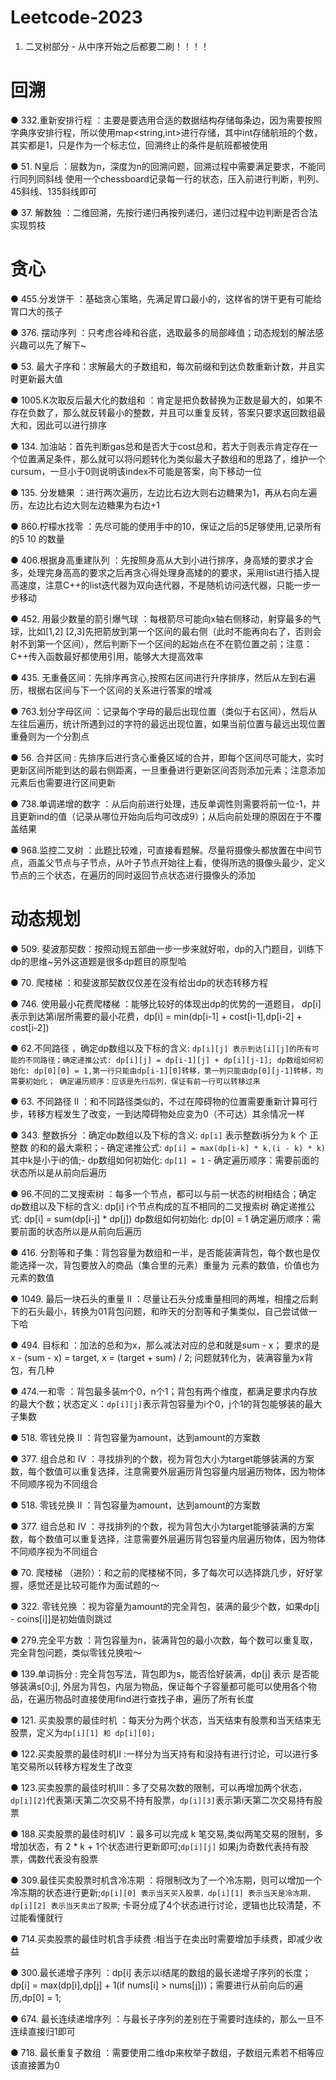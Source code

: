 # Leetcode-2023

1. 二叉树部分 - 从中序开始之后都要二刷！！！！



# 回溯

● 332.重新安排行程 ：主要是要选用合适的数据结构存储每条边，因为需要按照字典序安排行程，所以使用map<string,int>进行存储，其中int存储航班的个数，其实都是1，只是作为一个标志位，回溯终止的条件是航班都被使用

● 51. N皇后 ：层数为n，深度为n的回溯问题，回溯过程中需要满足要求，不能同行同列同斜线
使用一个chessboard记录每一行的状态，压入前进行判断，判列、45斜线、135斜线即可

● 37. 解数独 ：二维回溯，先按行递归再按列递归，递归过程中边判断是否合法实现剪枝


# 贪心
● 455.分发饼干 ：基础贪心策略，先满足胃口最小的，这样省的饼干更有可能给胃口大的孩子

● 376. 摆动序列 ：只考虑谷峰和谷底，选取最多的局部峰值；动态规划的解法感兴趣可以先了解下~

● 53. 最大子序和：求解最大的子数组和，每次前缀和到达负数重新计数，并且实时更新最大值

● 1005.K次取反后最大化的数组和 ：肯定是把负数替换为正数是最大的，如果不存在负数了，那么就反转最小的整数，并且可以重复反转，答案只要求返回数组最大和，因此可以进行排序

● 134. 加油站：首先判断gas总和是否大于cost总和，若大于则表示肯定存在一个位置满足条件，那么就可以将问题转化为类似最大子数组和的思路了，维护一个cursum，一旦小于0则说明该index不可能是答案，向下移动一位

● 135. 分发糖果 ：进行两次遍历，左边比右边大则右边糖果为1，再从右向左遍历，左边比右边大则左边糖果为右边+1

● 860.柠檬水找零 ：先尽可能的使用手中的10，保证之后的5足够使用,记录所有的5 10 的数量

● 406.根据身高重建队列 ：先按照身高从大到小进行排序，身高矮的要求才会多，处理完身高高的要求之后再贪心得处理身高矮的的要求，采用list进行插入提高速度，注意C++的list迭代器为双向迭代器，不是随机访问迭代器，只能一步一步移动

● 452. 用最少数量的箭引爆气球 ：每根箭尽可能向x轴右侧移动，射穿最多的气球，比如[1,2] [2,3]先把箭放到第一个区间的最右侧（此时不能再向右了，否则会射不到第一个区间），然后判断下一个区间的起始点在不在箭位置之前；注意：C++传入函数最好都使用引用，能够大大提高效率

● 435. 无重叠区间：先排序再贪心,按照右区间进行升序排序，然后从左到右遍历，根据右区间与下一个区间的关系进行答案的增减 

● 763.划分字母区间 ：记录每个字母的最后出现位置（类似于右区间），然后从左往后遍历，统计所遇到过的字符的最远出现位置，如果当前位置与最远出现位置重叠则为一个分割点

● 56. 合并区间 : 先排序后进行贪心重叠区域的合并，即每个区间尽可能大，实时更新区间所能到达的最右侧距离，一旦重叠进行更新区间否则添加元素；注意添加元素后也需要进行区间更新

● 738.单调递增的数字 ：从后向前进行处理，违反单调性则需要将前一位-1，并且更新ind的值（记录从哪位开始向后均可改成9）；从后向前处理的原因在于不覆盖结果

● 968.监控二叉树 ：此题比较难，可直接看题解。尽量将摄像头都放置在中间节点，涵盖父节点与子节点，从叶子节点开始往上看，使得所选的摄像头最少，定义节点的三个状态，在遍历的同时返回节点状态进行摄像头的添加


# 动态规划 

● 509. 斐波那契数：按照动规五部曲一步一步来就好啦，dp的入门题目，训练下dp的思维~另外这道题是很多dp题目的原型哈

● 70. 爬楼梯 ：和斐波那契数仅仅差在没有给出dp的状态转移方程

● 746. 使用最小花费爬楼梯 ：能够比较好的体现出dp的优势的一道题目， dp[i] 表示到达第i层所需要的最小花费，dp[i] = min(dp[i-1] + cost[i-1],dp[i-2] + cost[i-2])

● 62.不同路径 ，确定dp数组以及下标的含义: `dp[i][j] 表示到达[i][j]的所有可能的不同路径；确定递推公式: dp[i][j] = dp[i-1][j] + dp[i][j-1]; dp数组如何初始化: dp[0][0] = 1,第一行只能由dp[i-1][0]转移，第一列只能由dp[0][j-1]转移，均需要初始化； 确定遍历顺序：应该是先行后列，保证有前一行可以转移过来`

● 63. 不同路径 II ：和不同路径类似的，不过在障碍物的位置需要重新计算可行步，转移方程发生了改变，一到达障碍物处应变为0（不可达）其余情况一样

● 343. 整数拆分 ：确定dp数组以及下标的含义: `dp[i]` 表示整数i拆分为 k 个 正整数 的和的最大乘积；- 确定递推公式: `dp[i] = max(dp[i-k] * k,(i - k) * k)` 其中k是小于i的值;- dp数组如何初始化: `dp[1] = 1` - 确定遍历顺序：需要前面的状态所以是从前向后遍历 

● 96.不同的二叉搜索树 ：每多一个节点，都可以与前一状态的树相结合；确定dp数组以及下标的含义: dp[i] i个节点构成的互不相同的二叉搜索树   确定递推公式: dp[i] = sum(dp[i-j] * dp[j])  dp数组如何初始化: dp[0] = 1 确定遍历顺序：需要前面的状态所以是从前向后遍历

● 416. 分割等和子集：背包容量为数组和一半，是否能装满背包，每个数也是仅能选择一次，背包要放入的商品（集合里的元素）重量为 元素的数值，价值也为元素的数值

● 1049. 最后一块石头的重量 II ：尽量让石头分成重量相同的两堆，相撞之后剩下的石头最小，转换为01背包问题，和昨天的分割等和子集类似，自己尝试做一下哈

● 494. 目标和 ：加法的总和为x，那么减法对应的总和就是sum - x； 要求的是 x - (sum - x) = target, x = (target + sum) / 2; 问题就转化为，装满容量为x背包，有几种

● 474.一和零  ：背包最多装m个0，n个1；背包有两个维度，都满足要求内存放的最大个数；状态定义：`dp[i][j]`表示背包容量为i个0，j个1的背包能够装的最大子集数

● 518. 零钱兑换 II ：背包容量为amount，达到amount的方案数

● 377. 组合总和 Ⅳ  ：寻找排列的个数，视为背包大小为target能够装满的方案数，每个数值可以重复选择，注意需要外层遍历背包容量内层遍历物体，因为物体不同顺序视为不同组合

● 518. 零钱兑换 II ：背包容量为amount，达到amount的方案数

● 377. 组合总和 Ⅳ  ：寻找排列的个数，视为背包大小为target能够装满的方案数，每个数值可以重复选择，注意需要外层遍历背包容量内层遍历物体，因为物体不同顺序视为不同组合

● 70. 爬楼梯 （进阶）：和之前的爬楼梯不同，多了每次可以选择跳几步，好好掌握，感觉还是比较可能作为面试题的～

● 322. 零钱兑换 ：视为容量为amount的完全背包，装满的最少个数，如果dp[j - coins[i]]是初始值则跳过

● 279.完全平方数 ：背包容量为n，装满背包的最小次数，每个数可以重复取，完全背包问题，类似零钱兑换啦～

● 139.单词拆分 : 完全背包写法，背包即为s，能否恰好装满，dp[j] 表示 是否能够装满s[0:j], 外层为背包，内层为物品，保证每个子容量都可能可以使用各个物品，在遍历物品时直接使用find进行查找子串，遍历了所有长度

● 121. 买卖股票的最佳时机 ：每天分为两个状态，当天结束有股票和当天结束无股票，定义为`dp[i][1] 和 dp[i][0];`

● 122.买卖股票的最佳时机II :一样分为当天持有和没持有进行讨论，可以进行多笔交易所以转移方程发生了改变

● 123.买卖股票的最佳时机III：多了交易次数的限制，可以再增加两个状态，`dp[i][2]`代表第i天第二次交易不持有股票，`dp[i][3]`表示第i天第二次交易持有股票

● 188.买卖股票的最佳时机IV ：最多可以完成 k 笔交易,类似两笔交易的限制，多增加状态，有 2 * k + 1个状态进行更新即可;`dp[i][j]` 如果j为奇数代表持有股票，偶数代表没有股票

● 309.最佳买卖股票时机含冷冻期 ：将限制改为了一个冷冻期，则可以增加一个冷冻期的状态进行更新;`dp[i][0] 表示当天买入股票，dp[i][1] 表示当天是冷冻期，dp[i][2] 表示当天卖出了股票`; 卡哥分成了4个状态进行讨论，逻辑也比较清楚，不过能看懂就行

● 714.买卖股票的最佳时机含手续费 :相当于在卖出时需要增加手续费，即减少收益

● 300.最长递增子序列 ：dp[i] 表示以i结尾的数组的最长递增子序列的长度；dp[i] = max(dp[i],dp[j] + 1(if nums[i] > nums[j]))；需要进行从前向后的遍历,dp[0] = 1;

● 674. 最长连续递增序列 ：与最长子序列的差别在于需要时连续的，那么一旦不连续直接归1即可

● 718. 最长重复子数组 ：需要使用二维dp来枚举子数组，子数组元素若不相等应该直接置为0
